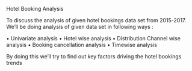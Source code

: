 Hotel Booking Analysis 

To discuss the analysis of given hotel bookings data set from 2015-2017. We’ll be doing analysis of given data set in following ways :

• Univariate analysis 
• Hotel wise analysis 
• Distribution Channel wise analysis 
• Booking cancellation analysis 
• Timewise analysis

By doing this we’ll try to find out key factors driving the hotel bookings trends
